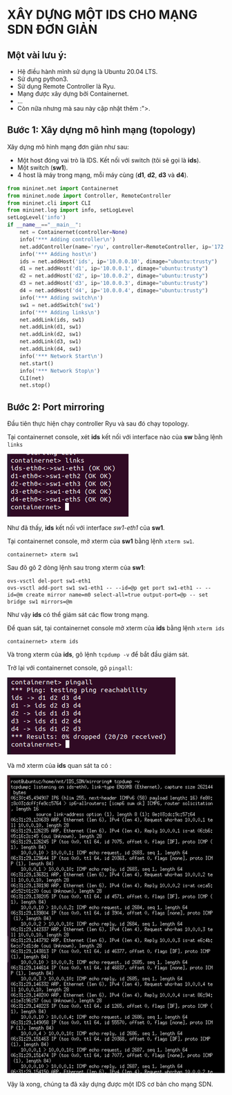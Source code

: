 # XÂY DỰNG MỘT IDS CHO MẠNG SDN ĐƠN GIẢN

## Một vài lưu ý:

- Hệ điều hành mình sử dụng là Ubuntu 20.04 LTS.
- Sử dụng python3.
- Sử dụng Remote Controller là Ryu.
- Mạng được xây dựng bởi Containernet.
- ...
- Còn nữa nhưng mà sau này cập nhật thêm :">.

## Bước 1: Xây dựng mô hình mạng (topology)

Xây dựng mô hình mạng đơn giản như sau:

- Một host đóng vai trò là IDS. Kết nối với switch (tôi sẽ gọi là **ids**).
- Một switch (**sw1**).
- 4 host là máy trong mạng, mỗi máy cùng (**d1**, **d2**, **d3** và **d4**).

```python
from mininet.net import Containernet
from mininet.node import Controller, RemoteController
from mininet.cli import CLI
from mininet.log import info, setLogLevel
setLogLevel('info')
if __name__=="__main__":
    net = Containernet(controller=None)
    info('*** Adding controller\n')
    net.addController(name='ryu', controller=RemoteController, ip='172.17.0.1', port=6633)
    info('*** Adding host\n')
    ids = net.addHost('ids', ip='10.0.0.10', dimage="ubuntu:trusty")
    d1 = net.addHost('d1', ip='10.0.0.1', dimage="ubuntu:trusty")
    d2 = net.addHost('d2', ip='10.0.0.2', dimage="ubuntu:trusty")
    d3 = net.addHost('d3', ip='10.0.0.3', dimage="ubuntu:trusty")
    d4 = net.addHost('d4', ip='10.0.0.4', dimage="ubuntu:trusty")
    info('*** Adding switch\n')
    sw1 = net.addSwitch('sw1')
    info('*** Adding links\n')
    net.addLink(ids, sw1)
    net.addLink(d1, sw1)
    net.addLink(d2, sw1)
    net.addLink(d3, sw1)
    net.addLink(d4, sw1)
    info('*** Network Start\n')
    net.start()
    info('*** Network Stop\n')
    CLI(net)
    net.stop()
```

## Bước 2: Port mirroring

Đầu tiên thực hiện chạy controller Ryu và sau đó chạy topology.

Tại containernet console, xét **ids** kết nối với interface nào của **sw** bằng lệnh `links`

![](https://raw.githubusercontent.com/zauzooz/IDS_SDN/master/mirroring/picture/links.png)

Như đã thấy, **ids** kết nối với interface _sw1-eth1_ của **sw1**.

Tại containernet console, mở xterm của **sw1** bằng lệnh `xterm sw1`.

```console
containernet> xterm sw1
```

Sau đõ gõ 2 dòng lệnh sau trong xterm của **sw1**:

```console
ovs-vsctl del-port sw1-eth1
ovs-vsctl add-port sw1 sw1-eth1 -- --id=@p get port sw1-eth1 -- --id=@m create mirror name=m0 select-all=true output-port=@p -- set bridge sw1 mirrors=@m

```

Như vậy **ids** có thể giám sát các flow trong mạng.

Để quan sát, tại containernet console mở xterm của **ids** bằng lệnh `xterm ids`

```console
containernet> xterm ids
```

Và trong xterm của **ids**, gõ lệnh `tcpdump -v` để bắt đầu giám sát.

Trở lại với containernet console, gõ `pingall`:

![](https://raw.githubusercontent.com/zauzooz/IDS_SDN/master/mirroring/picture/pingall.png)

Và mở xterm của **ids** quan sát ta có :

![](https://raw.githubusercontent.com/zauzooz/IDS_SDN/master/mirroring/picture/monitor.png)

Vậy là xong, chúng ta đã xây dựng được một IDS cơ bản cho mạng SDN.
